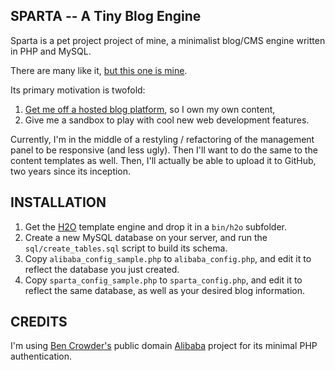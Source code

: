 SPARTA -- A Tiny Blog Engine
---------------------------------------------

Sparta is a pet project project of mine, a minimalist blog/CMS engine written in PHP and MySQL.

There are many like it, [but this one is mine](http://en.wikipedia.org/wiki/Rifleman's_Creed/ "&ldquo;Seven-six-two millimeter. Full metal jacket.&rdquo;").

Its primary motivation is twofold:

1. [Get me off a hosted blog platform](http://palagpat-coding.blogspot.com/2010/09/reclaiming-content-manifesto.html), so I own my own content,
2. Give me a sandbox to play with cool new web development features.

Currently, I'm in the middle of a restyling / refactoring of the management panel to be responsive (and less ugly). Then I'll want to do the same to the content templates as well. Then, I'll actually be able to upload it to GitHub, two years since its inception.


INSTALLATION
------------

1. Get the [H2O](https://github.com/speedmax/h2o-php) template engine and drop it in a `bin/h2o` subfolder.
2. Create a new MySQL database on your server, and run the `sql/create_tables.sql` script to build its schema.
3. Copy `alibaba_config_sample.php` to `alibaba_config.php`, and edit it to reflect the database you just created.
4. Copy `sparta_config_sample.php` to `sparta_config.php`, and edit it to reflect the same database, as well as your desired blog information.


CREDITS
------------
I'm using [Ben Crowder's](http://bencrowder.net/) public domain 
[Alibaba](https://github.com/bencrowder/alibaba) project for its minimal PHP authentication.
